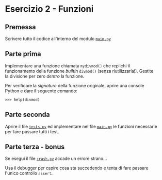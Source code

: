 # Esercizio 2 - Funzioni
## Premessa
Scrivere tutto il codice all'interno del modulo [`main.py`](main.py)

## Parte prima
Implementare una funzione chiamata `mydivmod()` che replichi il funzionamento
della funzione *builtin* `divmod()` (senza riutilizzarla!). 
Gestite la divisione per zero *dentro* la funzione.

Per verificare la *signature* della funzione originale, aprire una console Python
e dare il seguente comando:

```
>>> help(divmod)
```

## Parte seconda
Aprire il file [`tests.py`](tests.py) ed implementare nel file [`main.py`](main.py)
le funzioni necessarie per fare passare tutti i test.


## Parte terza - bonus

Se esegui il file [`crash.py`](crash.py) accade un errore strano...

Usa il debugger per capire cosa sta succedendo e tenta di fare passare
l'unico controllo `assert`.

